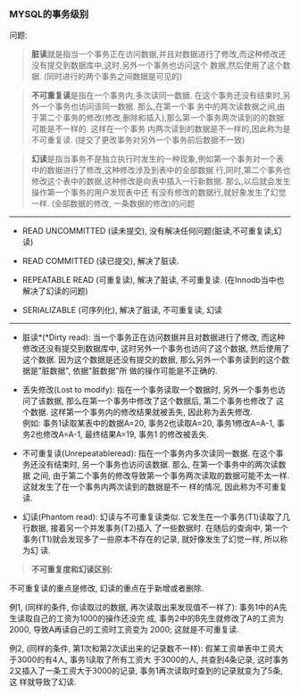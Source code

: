 ### MYSQL的事务级别

问题:

> **脏读**就是指当一个事务正在访问数据,并且对数据进行了修改,而这种修改还没有提交到数据库中,这时,另外一个事务也访问这个
数据,然后使用了这个数据. (同时进行的两个事务之间数据是可见的)

> **不可重复读**是指在一个事务内,多次读同一数据. 在这个事务还没有结束时,另外一个事务也访问该同一数据. 那么,在第一个事
务中的两次读数据之间,由于第二个事务的修改(修改,删除和插入),那么第一个事务两次读到的的数据可能是不一样的. 这样在一个事务
内两次读到的数据是不一样的,因此称为是不可重复读. (提交了更改事务对另外一个事务前后数据不一致)

> **幻读**是指当事务不是独立执行时发生的一种现象,例如第一个事务对一个表中的数据进行了修改,这种修改涉及到表中的全部数据
行,同时,第二个事务也修改这个表中的数据,这种修改是向表中插入一行新数据. 那么,以后就会发生操作第一个事务的用户发现表中还
有没有修改的数据行,就好象发生了幻觉一样. (全部数据的修改, 一条数据的修改)的问题


---


- READ UNCOMMITTED (读未提交), 没有解决任何问题(脏读,不可重复读,幻读)
  
- READ COMMITTED  (读已提交), 解决了脏读.

- REPEATABLE READ (可重复读), 解决了脏读, 不可重复读. (在Innodb当中也解决了幻读的问题)

- SERIALIZABLE (可序列化), 解决了脏读, 不可重复读, 幻读


---


- 脏读*(*Dirty read): 
当一个事务正在访问数据并且对数据进行了修改, 而这种修改还没有提交到数据库中, 这时另外一个事务也访问了这个数据, 
然后使用了这个数据. 因为这个数据是还没有提交的数据, 那么另外一个事务读到的这个数据是"脏数据", 依据"脏数据"所
做的操作可能是不正确的. 


- 丢失修改(Lost to modify): 
指在一个事务读取一个数据时, 另外一个事务也访问了该数据, 那么在第一个事务中修改了这个数据后, 第二个事务也修改了
这个数据. 这样第一个事务内的修改结果就被丢失, 因此称为丢失修改.  
例如: 事务1读取某表中的数据A=20, 事务2也读取A=20, 事务1修改A=A-1, 事务2也修改A=A-1, 最终结果A=19, 事务1
的修改被丢失. 


- 不可重复读(Unrepeatableread): 
指在一个事务内多次读同一数据. 在这个事务还没有结束时, 另一个事务也访问该数据. 那么, 在第一个事务中的两次读数据
之间, 由于第二个事务的修改导致第一个事务两次读取的数据可能不太一样. 这就发生了在一个事务内两次读到的数据是不一
样的情况, 因此称为不可重复读. 

- 幻读(Phantom read): 幻读与不可重复读类似. 它发生在一个事务(T1)读取了几行数据, 接着另一个并发事务(T2)插入
了一些数据时. 在随后的查询中, 第一个事务(T1)就会发现多了一些原本不存在的记录, 就好像发生了幻觉一样, 所以称为幻
读. 


> **不可重复度和幻读区别:**

不可重复读的重点是修改, 幻读的重点在于新增或者删除.

例1, (同样的条件, 你读取过的数据, 再次读取出来发现值不一样了): 事务1中的A先生读取自己的工资为1000的操作还没完
成, 事务2中的B先生就修改了A的工资为2000, 导致A再读自己的工资时工资变为 2000; 这就是不可重复读.

例2, (同样的条件, 第1次和第2次读出来的记录数不一样): 假某工资单表中工资大于3000的有4人, 事务1读取了所有工资大
于3000的人, 共查到4条记录, 这时事务2又插入了一条工资大于3000的记录, 事务1再次读取时查到的记录就变为了5条, 这
样就导致了幻读.